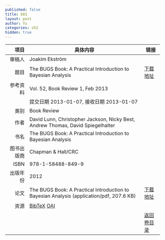 ```yaml
---
published: false
title: b01
layout: post
author: Yu
categories: v52
hidden: true
---
```


| 项目 | 具体内容 | 链接 |
|---:|---|---|
| 审稿人 | Joakim Ekström| |
| 题目 |The BUGS Book: A Practical Introduction to Bayesian Analysis | [下载地址](http://www.jstatsoft.org/v52/b01/paper) |
| 参考资料 |Vol. 52, Book Review 1, Feb 2013 | |
| | 提交日期 2013-01-07, 接收日期 2013-01-07| | 
| 类别 | Book Review| |
| 作者 | David Lunn, Christopher Jackson, Nicky Best, Andrew Thomas, David Spiegelhalter| |
| 书名| The BUGS Book: A Practical Introduction to Bayesian Analysis| |
| 图书出版商 | Chapman & Hall/CRC| |
| ISBN | 978-1-58488-849-9| |
| 出版年份 | 2012| |
| 论文 | The BUGS Book: A Practical Introduction to Bayesian Analysis  (application/pdf, 207.6 KB)| [下载地址](http://www.jstatsoft.org/v52/b01/paper) |
| 资源 | [BibTeX](http://www.jstatsoft.org/v52/b01/bibtex) [OAI](http://www.jstatsoft.org/oai?verb=GetRecord&identifier=oai.jstatsoft/v52/b01&prefix=oai_dc)| |
| |  | [返回卷目录]({{site.baseurl}}/volume/v52.html) |